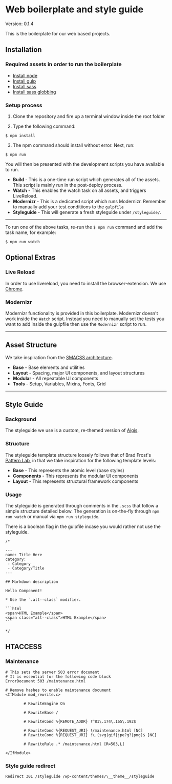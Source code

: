 # Web boilerplate and style guide

Version: 0.1.4

This is the boilerplate for our web based projects.

## **Installation**

### Required assets in order to run the boilerplate

- [Install node](http://nodejs.org/download/)
- [Install gulp](https://github.com/gulpjs/gulp/blob/master/docs/getting-started.md)
- [Install sass](http://sass-lang.com/install)
- [Install sass globbing](https://github.com/chriseppstein/sass-globbing)

### Setup process

1. Clone the repository and fire up a terminal window inside the root folder

2. Type the following command:

```
$ npm install
```
3. The npm command should install without error. Next, run:

```
$ npm run
```
You will then be presented with the development scripts you have available to run.

* **Build** - This is a one-time run script which generates all of the assets. This script is mainly run in the post-deploy process.
* **Watch** - This enables the watch task on all assets, and triggers LiveReload.
* **Modernizr** - This is a dedicated script which runs Modernizr. Remember to manually add your test conditiions to the `gulpfile`
* **Styleguide** - This will generate a fresh styleguide under `/styleguide/`.

---

To run one of the above tasks, re-run the `$ npm run` command and add the task name, for example:

```
$ npm run watch
```

## **Optional Extras**

### Live Reload

In order to use livereload, you need to install the browser-extension. We use [Chrome](https://chrome.google.com/webstore/detail/livereload/jnihajbhpnppcggbcgedagnkighmdlei?hl=en).

### Modernizr

Modernizr functionality is provided in this boilerplate. Modernizr doesn't work inside the `Watch` script. Instead you need to manually set the tests you want to add inside the gulpfile then use the `Modernizr` script to run.

---

## **Asset Structure**

We take inspiration from the [SMACSS architecture](https://smacss.com/).

- **Base** - Base elements and utilities
- **Layout** - Spacing, major UI components, and layout structures
- **Modular** - All repeatable UI components
- **Tools** - Setup, Variables, Mixins, Fonts, Grid

---

## **Style Guide**

### Background

The styleguide we use is a custom, re-themed version of [Aigis](https://pxgrid.github.io/aigis/).

### Structure

The styleguide template structure loosely follows that of Brad Frost's [Pattern Lab](http://patternlab.io/about.html), in that we take inspiration for the following template levels:

- **Base** - This represents the atomic level (base styles)
- **Components** - This represents the modular UI components
- **Layout** - This represents structural framework components

### Usage

The styleguide is generated through comments in the `.scss` that follow a simple structure detailed below. The generation is on-the-fly through `npm run watch` or manual via `npm run styleguide`.

There is a boolean flag in the gulpfile incase you would rather not use the styleguide.

	/*

	---
	name: Title Here
	category:
	 - Category
	 - Category/Title
	---

	## Markdown description

	Hello Component!

	* Use the `.alt--class` modifier.

	```html
	<span>HTML Example</span>
	<span class="alt--class">HTML Example</span>
	```

	*/

## **HTACCESS**

### Maintenance

```
# This sets the server 503 error document
# It is essential for the following code block
ErrorDocument 503 /maintenance.html

# Remove hashes to enable maintenance document
<IfModule mod_rewrite.c>

       	# RewriteEngine On

       	# RewriteBase /

       	# RewriteCond %{REMOTE_ADDR} !^81\.174\.165\.192$

       	# RewriteCond %{REQUEST_URI} !/maintenance.html [NC]
       	# RewriteCond %{REQUEST_URI} !\.(svg|gif|jpe?g?|png)$ [NC]

       	# RewriteRule .* /maintenance.html [R=503,L]

</IfModule>

```

### Style guide redirect

```
Redirect 301 /styleguide /wp-content/themes/\__theme__/styleguide
```

